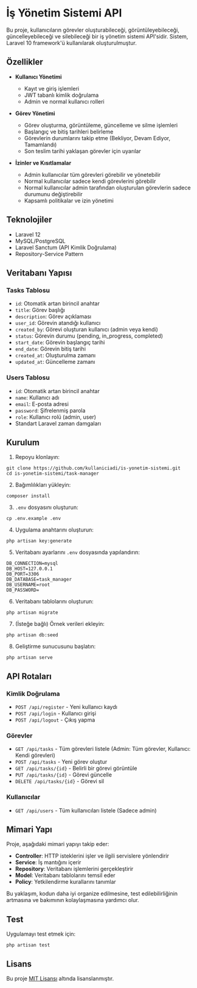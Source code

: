 # İş Yönetim Sistemi API

Bu proje, kullanıcıların görevler oluşturabileceği, görüntüleyebileceği, güncelleyebileceği ve silebileceği bir iş yönetim sistemi API'sidir. Sistem, Laravel 10 framework'ü kullanılarak oluşturulmuştur.

## Özellikler

- **Kullanıcı Yönetimi**
  - Kayıt ve giriş işlemleri
  - JWT tabanlı kimlik doğrulama
  - Admin ve normal kullanıcı rolleri

- **Görev Yönetimi**
  - Görev oluşturma, görüntüleme, güncelleme ve silme işlemleri
  - Başlangıç ve bitiş tarihleri belirleme
  - Görevlerin durumlarını takip etme (Bekliyor, Devam Ediyor, Tamamlandı)
  - Son teslim tarihi yaklaşan görevler için uyarılar

- **İzinler ve Kısıtlamalar**
  - Admin kullanıcılar tüm görevleri görebilir ve yönetebilir
  - Normal kullanıcılar sadece kendi görevlerini görebilir
  - Normal kullanıcılar admin tarafından oluşturulan görevlerin sadece durumunu değiştirebilir
  - Kapsamlı politikalar ve izin yönetimi

## Teknolojiler

- Laravel 12
- MySQL/PostgreSQL
- Laravel Sanctum (API Kimlik Doğrulama)
- Repository-Service Pattern

## Veritabanı Yapısı

### Tasks Tablosu
- `id`: Otomatik artan birincil anahtar
- `title`: Görev başlığı
- `description`: Görev açıklaması
- `user_id`: Görevin atandığı kullanıcı
- `created_by`: Görevi oluşturan kullanıcı (admin veya kendi)
- `status`: Görevin durumu (pending, in_progress, completed)
- `start_date`: Görevin başlangıç tarihi
- `end_date`: Görevin bitiş tarihi
- `created_at`: Oluşturulma zamanı
- `updated_at`: Güncelleme zamanı

### Users Tablosu
- `id`: Otomatik artan birincil anahtar
- `name`: Kullanıcı adı
- `email`: E-posta adresi
- `password`: Şifrelenmiş parola
- `role`: Kullanıcı rolü (admin, user)
- Standart Laravel zaman damgaları

## Kurulum

1. Repoyu klonlayın:
```
git clone https://github.com/kullaniciadi/is-yonetim-sistemi.git
cd is-yonetim-sistemi/task-manager
```

2. Bağımlılıkları yükleyin:
```
composer install
```

3. `.env` dosyasını oluşturun:
```
cp .env.example .env
```

4. Uygulama anahtarını oluşturun:
```
php artisan key:generate
```

5. Veritabanı ayarlarını `.env` dosyasında yapılandırın:
```
DB_CONNECTION=mysql
DB_HOST=127.0.0.1
DB_PORT=3306
DB_DATABASE=task_manager
DB_USERNAME=root
DB_PASSWORD=
```

6. Veritabanı tablolarını oluşturun:
```
php artisan migrate
```

7. (İsteğe bağlı) Örnek verileri ekleyin:
```
php artisan db:seed
```

8. Geliştirme sunucusunu başlatın:
```
php artisan serve
```

## API Rotaları

### Kimlik Doğrulama
- `POST /api/register` - Yeni kullanıcı kaydı
- `POST /api/login` - Kullanıcı girişi
- `POST /api/logout` - Çıkış yapma

### Görevler
- `GET /api/tasks` - Tüm görevleri listele (Admin: Tüm görevler, Kullanıcı: Kendi görevleri)
- `POST /api/tasks` - Yeni görev oluştur
- `GET /api/tasks/{id}` - Belirli bir görevi görüntüle
- `PUT /api/tasks/{id}` - Görevi güncelle
- `DELETE /api/tasks/{id}` - Görevi sil

### Kullanıcılar
- `GET /api/users` - Tüm kullanıcıları listele (Sadece admin)

## Mimari Yapı

Proje, aşağıdaki mimari yapıyı takip eder:

- **Controller**: HTTP isteklerini işler ve ilgili servislere yönlendirir
- **Service**: İş mantığını içerir
- **Repository**: Veritabanı işlemlerini gerçekleştirir
- **Model**: Veritabanı tablolarını temsil eder
- **Policy**: Yetkilendirme kurallarını tanımlar

Bu yaklaşım, kodun daha iyi organize edilmesine, test edilebilirliğinin artmasına ve bakımının kolaylaşmasına yardımcı olur.

## Test

Uygulamayı test etmek için:

```
php artisan test
```

## Lisans

Bu proje [MIT Lisansı](LICENSE) altında lisanslanmıştır.
